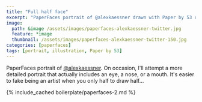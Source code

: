 ```yaml
---
title: "Full half face"
excerpt: "PaperFaces portrait of @alexkaessner drawn with Paper by 53 on an iPad."
image: 
  path: &image /assets/images/paperfaces-alexkaessner-twitter.jpg 
  feature: *image
  thumbnail: /assets/images/paperfaces-alexkaessner-twitter-150.jpg
categories: [paperfaces]
tags: [portrait, illustration, Paper by 53]
---
```


PaperFaces portrait of [@alexkaessner](https://twitter.com/alexkaessner). On occasion, I'll attempt a more detailed portrait that actually includes an eye, a nose, or a mouth. It's easier to fake being an artist when you only half to draw half… 

{% include_cached boilerplate/paperfaces-2.md %}
